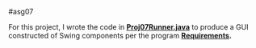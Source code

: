 #asg07

For this project, I wrote the code in **[Proj07Runner.java](Proj07Runner.java)** to produce a GUI constructed of Swing components per the program **[Requirements](Requirements.md).**
